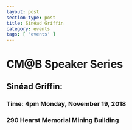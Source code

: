 ```yaml
---
layout: post
section-type: post
title: Sinéad Griffin
category: events
tags: [ 'events' ]
---
```

# CM@B Speaker Series
## Sinéad Griffin: 
### Time: 4pm Monday, November 19, 2018
### 290 Hearst Memorial Mining Building




